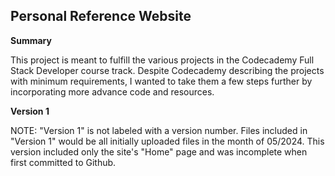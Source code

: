 Personal Reference Website
--------------------------

<b>Summary</b>

This project is meant to fulfill the various projects in the Codecademy Full Stack Developer course track. 
Despite Codecademy describing the projects with minimum requirements, I wanted to take them a few steps further by incorporating more advance code and resources.

<b>Version 1</b>

NOTE: "Version 1" is not labeled with a version number. Files included in "Version 1" would be all initially uploaded files in the month of 05/2024. 
This version included only the site's "Home" page and was incomplete when first committed to Github. 


